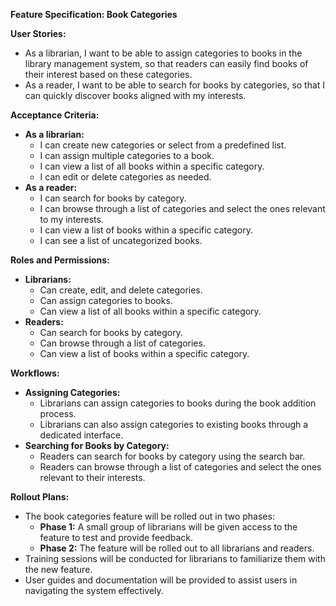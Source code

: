 **Feature Specification: Book Categories**

**User Stories:**

* As a librarian, I want to be able to assign categories to books in the library management system, so that readers can
  easily find books of their interest based on these categories.
* As a reader, I want to be able to search for books by categories, so that I can quickly discover books aligned with my
  interests.

**Acceptance Criteria:**

* **As a librarian:**
    * I can create new categories or select from a predefined list.
    * I can assign multiple categories to a book.
    * I can view a list of all books within a specific category.
    * I can edit or delete categories as needed.
* **As a reader:**
    * I can search for books by category.
    * I can browse through a list of categories and select the ones relevant to my interests.
    * I can view a list of books within a specific category.
    * I can see a list of uncategorized books.

**Roles and Permissions:**

* **Librarians:**
    * Can create, edit, and delete categories.
    * Can assign categories to books.
    * Can view a list of all books within a specific category.
* **Readers:**
    * Can search for books by category.
    * Can browse through a list of categories.
    * Can view a list of books within a specific category.

**Workflows:**

* **Assigning Categories:**
    * Librarians can assign categories to books during the book addition process.
    * Librarians can also assign categories to existing books through a dedicated interface.
* **Searching for Books by Category:**
    * Readers can search for books by category using the search bar.
    * Readers can browse through a list of categories and select the ones relevant to their interests.

**Rollout Plans:**

* The book categories feature will be rolled out in two phases:
    * **Phase 1:** A small group of librarians will be given access to the feature to test and provide feedback.
    * **Phase 2:** The feature will be rolled out to all librarians and readers.
* Training sessions will be conducted for librarians to familiarize them with the new feature.
* User guides and documentation will be provided to assist users in navigating the system effectively.